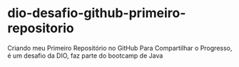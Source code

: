 # dio-desafio-github-primeiro-repositorio
Criando meu Primeiro Repositório no GitHub Para Compartilhar o Progresso, é um desafio da DIO, faz parte do bootcamp de Java
